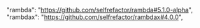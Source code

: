 "rambda": "https://github.com/selfrefactor/rambda#5.1.0-alpha",
"rambdax": "https://github.com/selfrefactor/rambdax#4.0.0",
